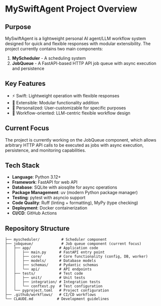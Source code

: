 # MySwiftAgent Project Overview

## Purpose
MySwiftAgent is a lightweight personal AI agent/LLM workflow system designed for quick and flexible responses with modular extensibility. The project currently contains two main components:

1. **MyScheduler** - A scheduling system
2. **JobQueue** - A FastAPI-based HTTP API job queue with async execution and persistence

## Key Features
- ⚡ Swift: Lightweight operation with flexible responses
- 🧩 Extensible: Modular functionality addition
- 🎯 Personalized: User-customizable for specific purposes
- 🔄 Workflow-oriented: LLM-centric flexible workflow design

## Current Focus
The project is currently working on the JobQueue component, which allows arbitrary HTTP API calls to be executed as jobs with async execution, persistence, and monitoring capabilities.

## Tech Stack
- **Language**: Python 3.12+
- **Framework**: FastAPI for web API
- **Database**: SQLite with aiosqlite for async operations
- **Package Management**: uv (modern Python package manager)
- **Testing**: pytest with asyncio support
- **Code Quality**: Ruff (linting + formatting), MyPy (type checking)
- **Deployment**: Docker containerization
- **CI/CD**: GitHub Actions

## Repository Structure
```
├── myscheduler/          # Scheduler component
├── jobqueue/             # Job queue component (current focus)
│   ├── app/             # Application code
│   │   ├── main.py      # FastAPI entry point
│   │   ├── core/        # Core functionality (config, DB, worker)
│   │   ├── models/      # Database models
│   │   ├── schemas/     # Pydantic schemas
│   │   └── api/         # API endpoints
│   ├── tests/           # Test code
│   │   ├── unit/        # Unit tests
│   │   ├── integration/ # Integration tests
│   │   └── conftest.py  # Test configuration
│   └── pyproject.toml   # Project configuration
├── .github/workflows/   # CI/CD workflows
└── CLAUDE.md           # Development guidelines
```